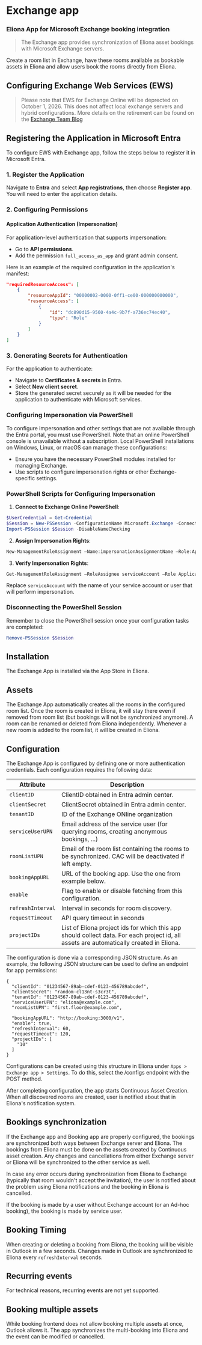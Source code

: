 # Exchange app

### Eliona App for Microsoft Exchange booking integration

> The Exchange app provides synchronization of Eliona asset bookings with Microsoft Exchange servers.

Create a room list in Exchange, have these rooms available as bookable assets in Eliona and allow users book the rooms directly from Eliona.

## Configuring Exchange Web Services (EWS)

> Please note that EWS for Exchange Online will be deprected on October 1, 2026. This does not affect local exchange servers and hybrid configurations. More details on the retirement can be found on the [Exchange Team Blog](https://techcommunity.microsoft.com/t5/exchange-team-blog/retirement-of-exchange-web-services-in-exchange-online/ba-p/3924440)

## Registering the Application in Microsoft Entra

To configure EWS with Exchange app, follow the steps below to register it in Microsoft Entra.

### 1. Register the Application

Navigate to **Entra** and select **App registrations**, then choose **Register app**. You will need to enter the application details.

### 2. Configuring Permissions

#### Application Authentication (Impersonation)

For application-level authentication that supports impersonation:

- Go to **API permissions**.
- Add the permission `full_access_as_app` and grant admin consent.

Here is an example of the required configuration in the application's manifest:

```json
"requiredResourceAccess": [
    {
        "resourceAppId": "00000002-0000-0ff1-ce00-000000000000",
        "resourceAccess": [
            {
                "id": "dc890d15-9560-4a4c-9b7f-a736ec74ec40",
                "type": "Role"
            }
        ]
    }
]
```

### 3. Generating Secrets for Authentication

For the application to authenticate:

- Navigate to **Certificates & secrets** in Entra.
- Select **New client secret**.
- Store the generated secret securely as it will be needed for the application to authenticate with Microsoft services.

### Configuring Impersonation via PowerShell

To configure impersonation and other settings that are not available through the Entra portal, you must use PowerShell. Note that an online PowerShell console is unavailable without a subscription. Local PowerShell installations on Windows, Linux, or macOS can manage these configurations:

- Ensure you have the necessary PowerShell modules installed for managing Exchange.
- Use scripts to configure impersonation rights or other Exchange-specific settings.

### PowerShell Scripts for Configuring Impersonation

1. **Connect to Exchange Online PowerShell**:

```powershell
$UserCredential = Get-Credential
$Session = New-PSSession -ConfigurationName Microsoft.Exchange -ConnectionUri https://outlook.office365.com/powershell-liveid/ -Credential $UserCredential -Authentication Basic -AllowRedirection
Import-PSSession $Session -DisableNameChecking
```

2. **Assign Impersonation Rights**:

```powershell
New-ManagementRoleAssignment –Name:impersonationAssignmentName –Role:ApplicationImpersonation –User:serviceAccount
```

3. **Verify Impersonation Rights**:

```powershell
Get-ManagementRoleAssignment –RoleAssignee serviceAccount –Role ApplicationImpersonation –RoleAssigneeType User
```

Replace `serviceAccount` with the name of your service account or user that will perform impersonation.

### Disconnecting the PowerShell Session

Remember to close the PowerShell session once your configuration tasks are completed:

```powershell
Remove-PSSession $Session
```

## Installation

The Exchange App is installed via the App Store in Eliona.

## Assets

The Exchange App automatically creates all the rooms in the configured room list. Once the room is created in Eliona, it will stay there even if removed from room list (but bookings will not be synchronized anymore). A room can be renamed or deleted from Eliona independently. Whenever a new room is added to the room list, it will be created in Eliona.

## Configuration

The Exchange App is configured by defining one or more authentication credentials. Each configuration requires the following data:

| Attribute        | Description                                               |
|------------------|-----------------------------------------------------------|
| `clientID`  | ClientID obtained in Entra admin center. |
| `clientSecret`       | ClientSecret obtained in Entra admin center.                       |
| `tenantID`   | ID of the Exchange ONline organization                   |
| `serviceUserUPN`   | Email address of the service user (for querying rooms, creating anonymous bookings, ...) |
| `roomListUPN`   | Email of the room list containing the rooms to be synchronized. CAC will be deactivated if left empty. |
| `bookingAppURL`   | URL of the booking app. Use the one from example below. |
| `enable`         | Flag to enable or disable fetching from this configuration.          |
| `refreshInterval`| Interval in seconds for room discovery. |
| `requestTimeout` | API query timeout in seconds                              |
| `projectIDs`     | List of Eliona project ids for which this app should collect data. For each project id, all assets are automatically created in Eliona. |

The configuration is done via a corresponding JSON structure. As an example, the following JSON structure can be used to define an endpoint for app permissions:

```
{
  "clientId": "01234567-89ab-cdef-0123-456789abcdef",
  "clientSecret": "random-cl13nt-s3cr3t",
  "tenantId": "01234567-89ab-cdef-0123-456789abcdef",
  "serviceUserUPN": "eliona@example.com",
  "roomListUPN": "first.floor@example.com",

  "bookingAppURL": "http://booking:3000/v1",
  "enable": true,
  "refreshInterval": 60,
  "requestTimeout": 120,
  "projectIDs": [
    "10"
  ]
}
```

Configurations can be created using this structure in Eliona under `Apps > Exchange app > Settings`. To do this, select the /configs endpoint with the POST method.

After completing configuration, the app starts Continuous Asset Creation. When all discovered rooms are created, user is notified about that in Eliona's notification system.

## Bookings synchronization

If the Exchange app and Booking app are properly configured, the bookings are synchronized both ways between Exchange server and Eliona. The bookings from Eliona must be done on the assets created by Continuous asset creation. Any changes and cancellations from either Exchange server or Eliona will be synchronized to the other service as well.

In case any error occurs during synchronization from Eliona to Exchange (typically that room wouldn't accept the invitation), the user is notified about the problem using Eliona notifications and the booking in Eliona is cancelled.

If the booking is made by a user without Exchange account (or an Ad-hoc booking), the booking is made by service user.

## Booking Timing

When creating or deleting a booking from Eliona, the booking will be visible in Outlook in a few seconds. Changes made in Outlook are synchronized to Eliona every `refreshInterval` seconds.

## Recurring events

For technical reasons, recurring events are not yet supported.

## Booking multiple assets

While booking frontend does not allow booking multiple assets at once, Outlook allows it. The app synchronizes the multi-booking into Eliona and the event can be modified or cancelled.
